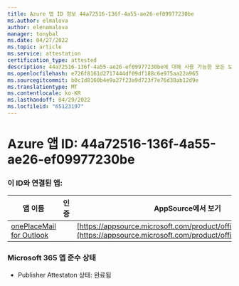 ```yaml
---
title: Azure 앱 ID 정보 44a72516-136f-4a55-ae26-ef09977230be
ms.author: elmalova
author: elenamalova
manager: tonybal
ms.date: 04/27/2022
ms.topic: article
ms.service: attestation
certification_type: attested
description: 44a72516-136f-4a55-ae26-ef09977230be에 대해 사용 가능한 모든 보안 및 규정 준수 정보입니다.
ms.openlocfilehash: e726f8161d2717444df09df188c6e975aa22a965
ms.sourcegitcommit: b0c1d8160b4e9a27f23a9d723f7e76d38ab12d9e
ms.translationtype: MT
ms.contentlocale: ko-KR
ms.lasthandoff: 04/29/2022
ms.locfileid: "65123197"
---
```

# <a name="azure-app-id-44a72516-136f-4a55-ae26-ef09977230be"></a>Azure 앱 ID: 44a72516-136f-4a55-ae26-ef09977230be


### <a name="apps-associated-with-this-id"></a>이 ID와 연결된 앱:
| **앱 이름** | **인증** | **AppSource에서 보기** |
|--------------|---------------|-----------------------|
| [onePlaceMail for Outlook](../forward/WA104380723.md) |  | [https://appsource.microsoft.com/product/office/WA104380723](https://appsource.microsoft.com/product/office/WA104380723) |

### <a name="microsoft-365-app-compliance-status"></a>Microsoft 365 앱 준수 상태
- Publisher Attestaton 상태: 완료됨

